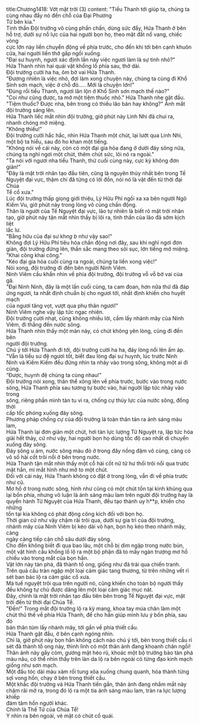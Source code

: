title:Chương1418: Vớt mặt trời (3)
content:
"Tiểu Thanh tới giúp ta, chúng ta cùng nhau đẩy nó đến chỗ của Đại Phương<br>Tử bên kia."<br>Tinh thần Đội trưởng vô cùng phấn chấn, dùng sức đẩy, Hứa Thanh ở bên<br>hỗ trợ, dưới sự nỗ lực của hai người bọn họ, theo mặt đất nổ vang, chiếc vòng<br>cực lớn này liền chuyển động về phía trước, cho đến khi tới bên cạnh khuôn<br>cửa, hai người liền thở gấp ngồi xuống.<br>"Đại sư huynh, ngươi xác định lần này việc ngươi làm là sự tình nhỏ?"<br>Hứa Thanh nhìn hai quái vật khổng lồ phía sau, thở dài.<br>Đội trưởng cười ha ha, ôm bờ vai Hứa Thanh.<br>"Đương nhiên là việc nhỏ, đợi làm xong chuyện này, chúng ta cùng đi Khổ<br>Sinh sơn mạch, việc ở chỗ đó..... Mới là chuyện lớn!"<br>"Đúng rồi tiểu Thanh, ngươi lăn lộn ở Khổ Sinh sơn mạch thế nào?"<br>"Coi như cũng được, ta mở một tiệm thuốc nhỏ." Hứa Thanh nhẹ gật đầu.<br>"Tiệm thuốc? Được nha, bên trong có thiếu lão bản hay không?" Ánh mắt<br>đội trưởng sáng lên.<br>Hứa Thanh liếc mắt nhìn đội trưởng, giờ phút này Linh Nhi đã chui ra,<br>nhanh chóng mở miệng.<br>"Không thiếu!"<br>Đội trưởng cười hắc hắc, nhìn Hứa Thanh một chút, lại lướt qua Linh Nhi,<br>một bộ ta hiểu, sau đó ho khan một tiếng.<br>"Không nói về cái này, còn có một đại gia hỏa đang ở dưới đáy sông nữa,<br>chúng ta nghỉ ngơi một chút, thêm chút sức, lôi nó ra ngoài."<br>"Ta nói với ngươi nha tiểu Thanh, thứ cuối cùng này, cực kỳ không đơn<br>giản!"<br>"Đây là mặt trời nhân tạo đầu tiên, cũng là nguyên thủy nhất bên trong Tế<br>Nguyệt đại vực, thậm chí đã từng có lời đồn, nói nó là vật đến từ thời đại Chúa<br>Tể cổ xưa."<br>Lúc đội trưởng thấp giọng giới thiệu, Lý Hữu Phỉ ngồi xa xa bên người Ngô<br>Kiếm Vu, giờ phút này trong lòng vô cùng chấn động.<br>Thân là người của Tế Nguyệt đại vực, lão tự nhiên là biết rõ mặt trời nhân<br>tạo, giờ phút này tận mắt nhìn thấy bị lôi ra, tinh thần của lão đã sớm kịch liệt<br>lắc lư.<br>"Bằng hữu của đại sư kh*ng b* như vậy sao!"<br>Không đợi Lý Hữu Phỉ tiêu hóa chấn động nơi đây, sau khi nghỉ ngơi đơn<br>giản, đội trưởng đứng lên, thần sắc mang theo sôi sục, lớn tiếng mở miệng.<br>"Khai công khai công."<br>"Kéo đại gia hỏa cuối cùng ra ngoài, chúng ta liền xong việc!"<br>Nói xong, đội trưởng đi đến bên người Ninh Viêm.<br>Ninh Viêm cầu khẩn nhìn về phía đội trưởng, đội trưởng vỗ vỗ bờ vai của<br>gã.<br>"Đại Ninh Ninh, đây là một lần cuối cùng, ta cam đoan, hơn nữa thứ đã đáp<br>ứng ngươi, ta nhất định chuẩn bị cho ngươi tới, nhất định khiến cho huyết mạch<br>của ngươi tăng vọt, vượt qua phụ thân ngươi!"<br>Ninh Viêm nghe vậy lập tức ngạc nhiên.<br>Đội trưởng cười nhạt, cũng không nhiều lời, cầm lấy nhánh mây của Ninh<br>Viêm, đi thẳng đến nước sông.<br>Hứa Thanh nhìn thấy một màn này, có chút không yên lòng, cũng đi đến bên<br>người đội trưởng.<br>Chú ý tới Hứa Thanh đi tới, đội trưởng cười ha ha, đáy lòng nổi lên ấm áp.<br>"Vẫn là tiểu sư đệ ngươi tốt, biết đau lòng đại sư huynh, lúc trước Ninh<br>Ninh và Kiếm Kiếm đều đứng nhìn ta nhảy vào trong sông, không một ai đi<br>cùng.<br>“Được, huynh đệ chúng ta cùng nhau!"<br>Đội trưởng nói xong, thân thể xông lên về phía trước, bước vào trong nước<br>sông, Hứa Thanh phía sau tương tự bước vào, hai người lập tức nhảy vào trong<br>sông, riêng phần mình tản tu vi ra, chống cự thủy lực của nước sông, đồng thời<br>cấp tốc phóng xuống đáy sông.<br>Phương pháp chống cự của đội trưởng là toàn thân tản ra ánh sáng màu lam,<br>Hứa Thanh lại đơn giản một chút, hơi tản lực lượng Tử Nguyệt ra, lập tức hóa<br>giải hết thảy, cứ như vậy, hai người bọn họ dùng tốc độ cao nhất di chuyển<br>xuống đáy sông.<br>Đáy sông u ám, nước sông màu đỏ ở trong đây nồng đậm vô cùng, càng có<br>vô số hài cốt trôi nổi ở bên trong nước.<br>Hứa Thanh tận mắt nhìn thấy một cỗ hài cốt nữ tử hư thối trôi nổi qua trước<br>mặt hắn, mí mắt hình như mở to một chút.<br>Đối với cái này, Hứa Thanh không có đặt ở trong lòng, vẫn đi về phía trước<br>như cũ.<br>Mơ hồ ở trong nước sông, hình như cũng có một chút tồn tại kinh khủng qua<br>lại bốn phía, nhưng vô luận là ánh sáng màu lam trên người đội trưởng hay là<br>quyền hành Tử Nguyệt của Hứa Thanh, đều tạo thành uy h**p, khiến cho những<br>tồn tại kia không có phát động công kích đối với bọn họ.<br>Thời gian cứ như vậy chậm rãi trôi qua, dưới sự gia trì của đội trưởng,<br>nhánh mây của Ninh Viêm bị kéo dài vô hạn, bọn họ kéo theo nhánh mây, càng<br>ngày càng tiếp cận chỗ sâu dưới đáy sông.<br>Cho đến không biết đi qua bao lâu, một chỗ bị dìm ngập trong nước bùn,<br>một vật hình cầu khổng lồ lộ ra một bộ phận đã to mấy ngàn trượng mơ hồ<br>chiếu vào trong mắt của bọn hắn.<br>Vật lớn này tàn phá, đã thành tổ ong, giống như đã trải qua chiến tranh.<br>Trên quả cầu tràn ngập một loại cảm giác tang thương, từ trên những vết rỉ<br>sét ban bác lộ ra cảm giác cổ xưa.<br>Mà tuế nguyệt trôi qua trên người nó, cũng khiến cho toàn bộ người thấy<br>đều không tự chủ được dâng lên một loại cảm giác mục nát.<br>Đây, chính là mặt trời nhân tạo đầu tiên bên trong Tế Nguyệt đại vực, mặt<br>trời đến từ thời đại Chúa Tể.<br>"Đến!" Trong mắt đội trưởng lộ ra kỳ mang, khoa tay múa chân làm một<br>chút thủ thế về phía Hứa Thanh, để cho hắn giúp mình lưu ý bốn phía, sau đó<br>bản thân túm lấy nhánh mây, tới gần về phía thiết cầu.<br>Hứa Thanh gật đầu, ở bên cạnh ngóng nhìn.<br>Chỉ là, giờ phút này bọn hắn không cách nào chú ý tới, bên trong thiết cầu rỉ<br>sét đã thành tổ ong này, thình lình có một thân ảnh đang khoanh chân ngồi!<br>Thân ảnh này gầy còm, gương mặt héo rũ, khoác một bộ trường bào tàn phá<br>màu nâu, có thể nhìn thấy trên làn da lộ ra bên ngoài có từng đạo kinh mạch<br>giống như sơn mạch.<br>Một đầu tóc dài màu xám rối tung xõa xuống chung quanh, hóa thành từng<br>sợi vong hồn, chạy ở bên trong thiết cầu.<br>Một khắc đội trưởng và Hứa Thanh tiến gần, thân ảnh đang nhắm mắt này<br>chậm rãi mở ra, trong đó lộ ra một tia ánh sáng màu lam, tràn ra lực lượng khiếp<br>đảm tâm hồn người khác.<br>Chính là Thế Tử của Chúa Tể!<br>Y nhìn ra bên ngoài, vẻ mặt có chút cổ quái.